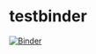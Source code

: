 # testbinder
[![Binder](https://mybinder.org/badge_logo.svg)](https://mybinder.org/v2/gh/selimabed/testbinder/master)

